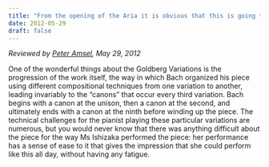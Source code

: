 ```yaml
---
title: "From the opening of the Aria it is obvious that this is going to be a special recording"
date: 2012-05-29
draft: false
---
```

*Reviewed by [Peter Amsel](http://crazycomposer.blogspot.ca/2012/05/open-goldberg-variations-recording.html), May 29, 2012*

One of the wonderful things about the Goldberg Variations is the progression of the work itself, the way in which Bach organized his piece using different compositional techniques from one variation to another, leading invariably to the “canons” that occur every third variation. Bach begins with a canon at the unison, then a canon at the second, and ultimately ends with a canon at the ninth before winding up the piece. The technical challenges for the pianist playing these particular variations are numerous, but you would never know that there was anything difficult about the piece for the way Ms Ishizaka performed the piece: her performance has a sense of ease to it that gives the impression that she could perform like this all day, without having any fatigue.

